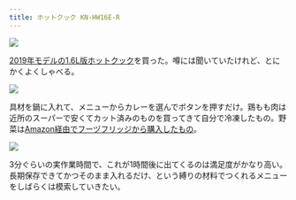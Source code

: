 ```yaml
---
title: ホットクック KN-HW16E-R
---
```


![](/images/2019-12-22-hot-cook-1.jpg)

[2019年モデルの1.6L版ホットクック](https://www.amazon.co.jp/dp/B07TWPRHHJ)を買った。噂には聞いていたけれど、とにかくよくしゃべる。

![](/images/2019-12-22-hot-cook-2.jpg)

具材を鍋に入れて、メニューからカレーを選んでボタンを押すだけ。鶏もも肉は近所のスーパーで安くてカット済みのものを買ってきて自分で冷凍したもの。野菜は[Amazon経由でフーヅフリッジから購入したもの](https://www.amazon.co.jp/dp/B009AO9U0I)。

![](/images/2019-12-22-hot-cook-3.jpg)

3分ぐらいの実作業時間で、これが1時間後に出てくるのは満足度がかなり高い。長期保存できてかつそのまま入れるだけ、という縛りの材料でつくれるメニューをしばらくは模索していきたい。
